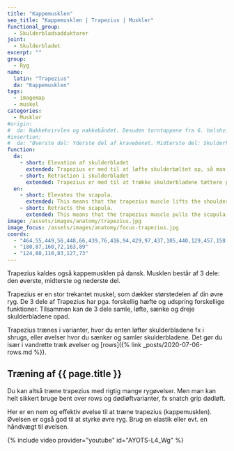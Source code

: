 ```yaml
---
title: "Kappemusklen"
seo_title: "Kappemusklen | Trapezius | Muskler"
functional_group:
  - Skulderbladsadduktorer
joint:
  - Skulderbladet
excerpt: ""
group:
  - Ryg
name:
  latin: "Trapezius"
  da: "Kappemusklen"
tags:
  - imagemap
  - muskel
categories:
  - Muskler
#origin: 
#  da: Nakkehvirvlen og nakkebåndet. Desuden torntappene fra 6. halshvirvel til 12. brysthvirvel
#insertion: 
#  da: "Øverste del: Yderste del af kravebenet. Midterste del: Skulderhøjden og øverste rand af skulderkammen. Nederste del: Inderste del af skulderkammen."
function:
  da:
    - short: Elevation af skulderbladet
      extended: Trapezius er med til at løfte skulderbæltet op, så man kan trække på skuldrene.
    - short: Retraction i skulderbladet
      extended: Trapezius er med til at trække skulderbladene tættere på hinanden.
  en:
    - short: Elevates the scapula.
      extended: This means that the trapezius muscle lifts the shoulder girdle up (i.e. shrugging your shoulders).
    - short: Retracts the scapula.
      extended: This means that the trapezius muscle pulls the scapula, or shoulder blade, rearward such that it approaches the spine.
image: /assets/images/anatomy/trapezius.jpg
image_focus: /assets/images/anatomy/focus-trapezius.jpg
coords:
  - "464,55,449,56,448,66,439,76,416,94,429,97,437,105,440,129,457,158,475,124,481,95,497,90,475,77,465,67"
  - "180,87,160,72,163,89"
  - "124,88,110,83,127,73"
---
```


Trapezius kaldes også kappemusklen på dansk. Musklen består af 3 dele: den øverste, midterste og nederste del.

Trapezius er en stor trekantet muskel, som dækker størstedelen af din øvre ryg. De 3 dele af Trapezius har pga. forskellig hæfte og udspring forskellige funktioner. Tilsammen kan de 3 dele samle, løfte, sænke og dreje skulderbladene opad. 

Trapezius trænes i varianter, hvor du enten løfter skulderbladene fx i shrugs, eller øvelser hvor du sænker og samler skulderbladene. Det gør du især i vandrette træk øvelser og [rows]({% link _posts/2020-07-06-rows.md %}).

## Træning af {{ page.title }}

Du kan altså træne trapezius med rigtig mange rygøvelser. Men man kan helt sikkert bruge bent over rows og dødløftvarianter, fx snatch grip dødløft.

Her er en nem og effektiv øvelse til at træne trapezius (kappemusklen). Øvelsen er også god til at styrke øvre ryg. Brug en elastik eller evt. en håndvægt til øvelsen.

{% include video provider="youtube" id="AYOTS-L4_Wg" %}
